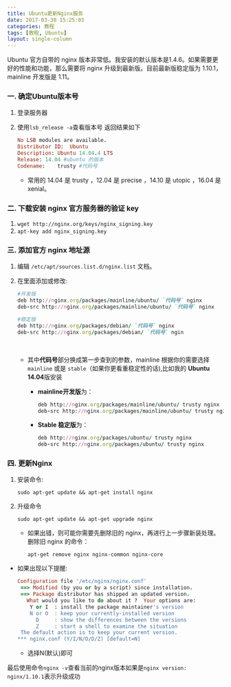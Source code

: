 ```yaml
---
title: Ubuntu更新Nginx服务
date: 2017-03-30 15:25:03
categories: 教程
tags: [教程, Ubuntu]
layout: single-column
---
```


Ubuntu 官方自带的 nginx 版本非常低。我安装的默认版本是1.4.6。如果需要更好的性能和功能，那么需要将 nginx 升级到最新版。目前最新版稳定版为 1.10.1，mainline 开发版是 1.11。



### 一. 确定Ubuntu版本号

1. 登录服务器

2. 使用`lsb_release -a`查看版本号 返回结果如下

   ```ruby
   No LSB modules are available.
   Distributor ID:	Ubuntu
   Description:	Ubuntu 14.04.4 LTS
   Release:	14.04 #ubuntu 的版本
   Codename:	trusty #代码号
   ```

   * 常用的 14.04 是 trusty ，12.04 是 precise ，14.10 是 utopic ，16.04 是 xenial。

### 二. 下载安装 nginx 官方服务器的验证 key

1. `wget http://nginx.org/keys/nginx_signing.key`
2. `apt-key add nginx_signing.key`

### 三. 添加官方 nginx 地址源

1. 编辑 `/etc/apt/sources.list.d/nginx.list` 文档。

2. 在里面添加或修改:

   ```ruby
   #开发版
   deb http://nginx.org/packages/mainline/ubuntu/ `代码号` nginx
   deb-src http://nginx.org/packages/mainline/ubuntu/ `代码号` nginx

   #稳定版
   deb http://nginx.org/packages/debian/ `代码号` nginx
   deb-src http://nginx.org/packages/debian/ `代码号` ngin
   ```

   ​

   * 其中**代码号**部分换成第一步查到的参数，mainline 根据你的需要选择 `mainline` 或是 `stable`（如果你更看重稳定性的话),比如我的 **Ubuntu 14.04**版安装

     * **mainline开发版**为：

       ```ruby
       deb http://nginx.org/packages/mainline/ubuntu/ trusty nginx
       deb-src http://nginx.org/packages/mainline/ubuntu/ trusty nginx
       ```


     * **Stable 稳定版**为：

       ```ruby
       deb http://nginx.org/packages/ubuntu/ trusty nginx
       deb-src http://nginx.org/packages/ubuntu/ trusty nginx
       ```

### 四. 更新Nginx

1. 安装命令:

   ```Shell
   sudo apt-get update && apt-get install nginx
   ```

2. 升级命令

   ```shell
   sudo apt-get update && apt-get upgrade nginx
   ```

   * 如果出错，则可能你需要先删除旧的 nginx，再进行上一步骤新装处理。
     删除旧 nginx 的命令：

     ```shell
     apt-get remove nginx nginx-common nginx-core
     ```

* 如果出现以下提醒:

  ```ruby
  Configuration file '/etc/nginx/nginx.conf'
   ==> Modified (by you or by a script) since installation.
   ==> Package distributor has shipped an updated version.
     What would you like to do about it ?  Your options are:
      Y or I  : install the package maintainer's version
      N or O  : keep your currently-installed version
        D     : show the differences between the versions
        Z     : start a shell to examine the situation
   The default action is to keep your current version.
  *** nginx.conf (Y/I/N/O/D/Z) [default=N]
  ```

  * 选择N(默认)即可

最后使用命令`nginx -v`查看当前的nginx版本如果是`nginx version: nginx/1.10.1`表示升级成功